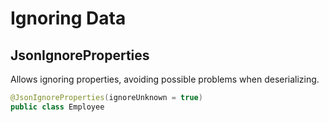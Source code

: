 # Ignoring Data

## JsonIgnoreProperties

Allows ignoring properties, avoiding possible problems when deserializing.

```java
@JsonIgnoreProperties(ignoreUnknown = true)
public class Employee
```

